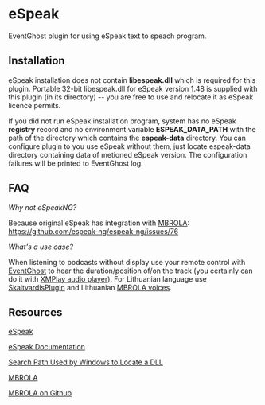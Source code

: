 # eSpeak
EventGhost plugin for using eSpeak text to speach program.

## Installation
eSpeak installation does not contain **libespeak.dll** which is required for this plugin.
Portable 32-bit libespeak.dll for eSpeak version 1.48 is supplied with this plugin 
(in its directory) -- you are free to use and relocate it as eSpeak licence permits.

If you did not run eSpeak installation program, system has no eSpeak **registry** record
and no environment variable **ESPEAK_DATA_PATH** with the path of the directory which contains 
the **espeak-data** directory. You can configure plugin to you use eSpeak without them, 
just locate espeak-data directory containing data of metioned eSpeak version.
The configuration failures will be printed to EventGhost log.

## FAQ
*Why not eSpeakNG?*

Because original eSpeak has integration with [MBROLA](http://tcts.fpms.ac.be/synthesis/mbrola.html):  
https://github.com/espeak-ng/espeak-ng/issues/76

*What's a use case?*

When listening to podcasts without display use your remote control with [EventGhost](http://www.eventghost.net) to hear the duration/position of/on the track (you certainly can do it with [XMPlay audio player](https://github.com/obermann/XMPlay)). For Lithuanian language use [SkaitvardisPlugin](https://github.com/obermann/SkaitvardisPlugin) and Lithuanian [MBROLA voices](https://github.com/numediart/MBROLA-voices).

## Resources
[eSpeak](http://espeak.sourceforge.net)

[eSpeak Documentation](http://espeak.sourceforge.net/docindex.html)

[Search Path Used by Windows to Locate a DLL](https://docs.microsoft.com/en-us/windows/desktop/Dlls/dynamic-link-library-search-order)

[MBROLA](http://tcts.fpms.ac.be/synthesis/mbrola.html)

[MBROLA on Github](https://github.com/numediart)

